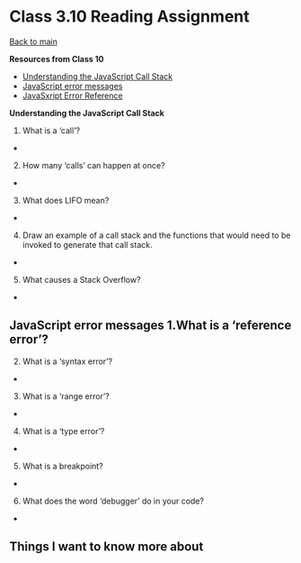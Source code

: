 # Class 3.10 Reading Assignment

[Back to main](https://michaeldulin.github.io/reading-notes)

**Resources from Class 10**
- [Understanding the JavaScript Call Stack](https://www.freecodecamp.org/news/understanding-the-javascript-call-stack-861e41ae61d4)
- [JavaScript error messages](https://codeburst.io/javascript-error-messages-debugging-d23f84f0ae7c)
- [JavaSxript Error Reference](https://developer.mozilla.org/en-US/docs/Web/JavaScript/Reference/Errors)

**Understanding the JavaScript Call Stack**
1. What is a ‘call’?
  -
2. How many ‘calls’ can happen at once?
  - 
3. What does LIFO mean?
  - 
4. Draw an example of a call stack and the functions that would need to be invoked to generate that call stack.
  - 
5. What causes a Stack Overflow?
  -

  
**JavaScript error messages**
1.What is a ‘reference error’?
  -
2. What is a ‘syntax error’?
  - 
3. What is a ‘range error’?
  - 
4. What is a ‘type error’?
  - 
5. What is a breakpoint?
  -
6. What does the word ‘debugger’ do in your code?
  - 



## Things I want to know more about
